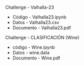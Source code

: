 Challenge - Valhalla-23
 * Código - Valhalla23.ipynb
 * Datos - Valhalla23.csv
 * Documento - Valhalla23.pdf

Challenge - CLASIFICACIÓN (Wine)
 * código - Wine.ipynb
 * Datos - wine.data
 * Documento - Wine.pdf
